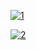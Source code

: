[![1](https://user-images.githubusercontent.com/115879524/225728938-04a43244-6775-4b4b-a64b-1914068e1b19.png)](README-en.md)

[![2](https://user-images.githubusercontent.com/115879524/225728935-2c9993a4-e495-446c-b62b-c2a63098345c.png)](README-pt.md)

